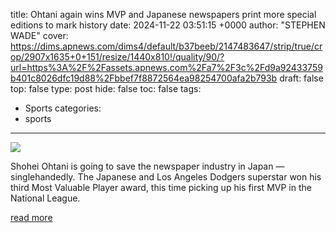 title: Ohtani again wins MVP and Japanese newspapers print more special editions to mark history
date: 2024-11-22 03:51:15 +0000
author: "STEPHEN WADE"
cover: https://dims.apnews.com/dims4/default/b37beeb/2147483647/strip/true/crop/2907x1635+0+151/resize/1440x810!/quality/90/?url=https%3A%2F%2Fassets.apnews.com%2Fa7%2F3c%2Fd9a92433759b401c8026dfc19d88%2Fbbef7f8872564ea98254700afa2b793b
draft: false
top: false
type: post
hide: false
toc: false
tags:
  - Sports
categories:
  - sports
---

![](https://dims.apnews.com/dims4/default/b37beeb/2147483647/strip/true/crop/2907x1635+0+151/resize/1440x810!/quality/90/?url=https%3A%2F%2Fassets.apnews.com%2Fa7%2F3c%2Fd9a92433759b401c8026dfc19d88%2Fbbef7f8872564ea98254700afa2b793b)

Shohei Ohtani is going to save the newspaper industry in Japan — singlehandedly. The Japanese and Los Angeles Dodgers superstar won his third Most Valuable Player award, this time picking up his first MVP in the National League.

[read more](https://apnews.com/article/ohtani-mvp-japan-tokyo-special-editions-9e9be6ccbd9414d12a17f1492546daba)
